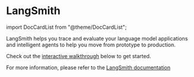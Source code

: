 # LangSmith

import DocCardList from "@theme/DocCardList";

LangSmith helps you trace and evaluate your language model applications and intelligent agents to help you
move from prototype to production.

Check out the [interactive walkthrough](../../../../extras/guides/langsmith/walkthrough.ipynb) below to get started.

For more information, please refer to the [LangSmith documentation](https://docs.smith.langchain.com/)

<DocCardList />
